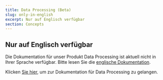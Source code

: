```yaml
---
title: Data Processing (Beta)
slug: only-in-english
excerpt: Nur auf Englisch verfügbar
section: Concepts
---
```


## Nur auf Englisch verfügbar

Die Dokumentation für unser Produkt Data Processing ist aktuell nicht in Ihrer Sprache verfügbar. Bitte lesen Sie die [englische Dokumentation](https://docs.ovh.com/gb/en/data-processing).

Klicken  [Sie hier](https://docs.ovh.com/gb/en/data-processing), um zur Dokumentation für Data Processing zu gelangen.

